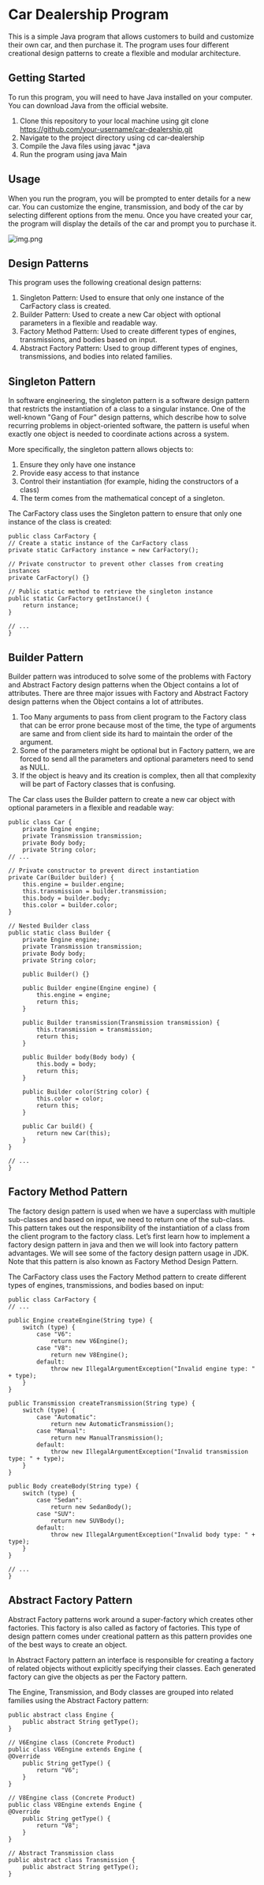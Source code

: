 # Car Dealership Program

This is a simple Java program that allows customers to build and customize their own car, and then purchase it. The program uses four different creational design patterns to create a flexible and modular architecture.

## Getting Started

To run this program, you will need to have Java installed on your computer. You can download Java from the official website.

1. Clone this repository to your local machine using git clone https://github.com/your-username/car-dealership.git
2. Navigate to the project directory using cd car-dealership
3. Compile the Java files using javac *.java
4. Run the program using java Main

## Usage

When you run the program, you will be prompted to enter details for a new car. You can customize the engine, transmission, and body of the car by selecting different options from the menu. Once you have created your car, the program will display the details of the car and prompt you to purchase it.

![img.png](img.png)

## Design Patterns

This program uses the following creational design patterns:

1. Singleton Pattern: Used to ensure that only one instance of the CarFactory class is created.
2. Builder Pattern: Used to create a new Car object with optional parameters in a flexible and readable way.
3. Factory Method Pattern: Used to create different types of engines, transmissions, and bodies based on input.
4. Abstract Factory Pattern: Used to group different types of engines, transmissions, and bodies into related families.


## Singleton Pattern

In software engineering, the singleton pattern is a software design pattern that restricts the instantiation of a class to a singular instance. One of the well-known "Gang of Four" design patterns, which describe how to solve recurring problems in object-oriented software, the pattern is useful when exactly one object is needed to coordinate actions across a system.

More specifically, the singleton pattern allows objects to:

1. Ensure they only have one instance
2. Provide easy access to that instance
3. Control their instantiation (for example, hiding the constructors of a class)
4. The term comes from the mathematical concept of a singleton.

The CarFactory class uses the Singleton pattern to ensure that only one instance of the class is created:

    public class CarFactory {
    // Create a static instance of the CarFactory class
    private static CarFactory instance = new CarFactory();

    // Private constructor to prevent other classes from creating instances
    private CarFactory() {}
    
    // Public static method to retrieve the singleton instance
    public static CarFactory getInstance() {
        return instance;
    }
    
    // ...
    }

## Builder Pattern

Builder pattern was introduced to solve some of the problems with Factory and Abstract Factory design patterns when the Object contains a lot of attributes. There are three major issues with Factory and Abstract Factory design patterns when the Object contains a lot of attributes.

1. Too Many arguments to pass from client program to the Factory class that can be error prone because most of the time, the type of arguments are same and from client side its hard to maintain the order of the argument.
2. Some of the parameters might be optional but in Factory pattern, we are forced to send all the parameters and optional parameters need to send as NULL.
3. If the object is heavy and its creation is complex, then all that complexity will be part of Factory classes that is confusing.

The Car class uses the Builder pattern to create a new car object with optional parameters in a flexible and readable way:

    public class Car {
        private Engine engine;
        private Transmission transmission;
        private Body body;
        private String color;
    // ...

    // Private constructor to prevent direct instantiation
    private Car(Builder builder) {
        this.engine = builder.engine;
        this.transmission = builder.transmission;
        this.body = builder.body;
        this.color = builder.color;
    }
    
    // Nested Builder class
    public static class Builder {
        private Engine engine;
        private Transmission transmission;
        private Body body;
        private String color;
        
        public Builder() {}
        
        public Builder engine(Engine engine) {
            this.engine = engine;
            return this;
        }
        
        public Builder transmission(Transmission transmission) {
            this.transmission = transmission;
            return this;
        }
        
        public Builder body(Body body) {
            this.body = body;
            return this;
        }
        
        public Builder color(String color) {
            this.color = color;
            return this;
        }
        
        public Car build() {
            return new Car(this);
        }
    }
    
    // ...
    }

## Factory Method Pattern

The factory design pattern is used when we have a superclass with multiple sub-classes and based on input, we need to return one of the sub-class. This pattern takes out the responsibility of the instantiation of a class from the client program to the factory class. Let’s first learn how to implement a factory design pattern in java and then we will look into factory pattern advantages. We will see some of the factory design pattern usage in JDK. Note that this pattern is also known as Factory Method Design Pattern.

The CarFactory class uses the Factory Method pattern to create different types of engines, transmissions, and bodies based on input:

    public class CarFactory {
    // ...

    public Engine createEngine(String type) {
        switch (type) {
            case "V6":
                return new V6Engine();
            case "V8":
                return new V8Engine();
            default:
                throw new IllegalArgumentException("Invalid engine type: " + type);
        }
    }
    
    public Transmission createTransmission(String type) {
        switch (type) {
            case "Automatic":
                return new AutomaticTransmission();
            case "Manual":
                return new ManualTransmission();
            default:
                throw new IllegalArgumentException("Invalid transmission type: " + type);
        }
    }
    
    public Body createBody(String type) {
        switch (type) {
            case "Sedan":
                return new SedanBody();
            case "SUV":
                return new SUVBody();
            default:
                throw new IllegalArgumentException("Invalid body type: " + type);
        }
    }
    
    // ...
    }

## Abstract Factory Pattern

Abstract Factory patterns work around a super-factory which creates other factories. This factory is also called as factory of factories. This type of design pattern comes under creational pattern as this pattern provides one of the best ways to create an object.

In Abstract Factory pattern an interface is responsible for creating a factory of related objects without explicitly specifying their classes. Each generated factory can give the objects as per the Factory pattern.

The Engine, Transmission, and Body classes are grouped into related families using the Abstract Factory pattern:

    public abstract class Engine {
        public abstract String getType();
    }
    
    // V6Engine class (Concrete Product)
    public class V6Engine extends Engine {
    @Override
        public String getType() {
            return "V6";
        }
    }
    
    // V8Engine class (Concrete Product)
    public class V8Engine extends Engine {
    @Override
        public String getType() {
            return "V8";
        }
    }
    
    // Abstract Transmission class
    public abstract class Transmission {
        public abstract String getType();
    }
